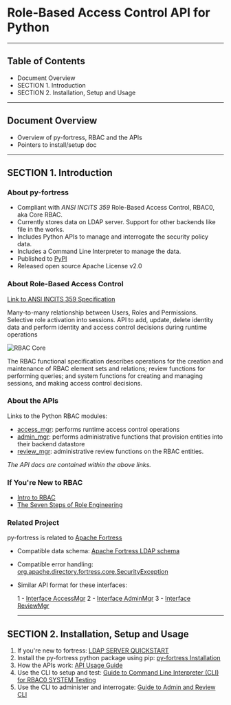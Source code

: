 # Role-Based Access Control API for Python
-------------------------------------------------------------------------------
## Table of Contents

 * Document Overview
 * SECTION 1. Introduction
 * SECTION 2. Installation, Setup and Usage 
___________________________________________________________________________________
## Document Overview

 * Overview of py-fortress, RBAC and the APIs
 * Pointers to install/setup doc
__________________________________________________________________________________
## SECTION 1. Introduction

### About py-fortress
 * Compliant with *ANSI INCITS 359* Role-Based Access Control, RBAC0, aka Core RBAC.
 * Currently stores data on LDAP server.  Support for other backends like file in the works.
 * Includes Python APIs to manage and interrogate the security policy data.
 * Includes a Command Line Interpreter to manage the data.
 * Published to [PyPI](https://pypi.python.org/pypi/py-fortress)
 * Released open source Apache License v2.0 

### About Role-Based Access Control

[Link to ANSI INCITS 359 Specification](http://profsandhu.com/journals/tissec/ANSI+INCITS+359-2004.pdf)

Many-to-many relationship between Users, Roles and Permissions. Selective role activation into sessions. 
API to add, update, delete identity data and perform identity and access control decisions during runtime operations

 ![RBAC Core](https://github.com/shawnmckinney/py-fortress/blob/master/images/RbacCore.png "RBAC0 - The 'Core'")
 
The RBAC functional specification describes operations for the creation and maintenance of RBAC element sets and relations; 
review functions for performing queries; and system functions for creating and managing sessions, and making access control decisions.

### About the APIs
Links to the Python RBAC modules:
 * [access_mgr](https://github.com/shawnmckinney/py-fortress/blob/master/pyfortress/impl/access_mgr.py): performs runtime access control operations
 * [admin_mgr](https://github.com/shawnmckinney/py-fortress/blob/master/pyfortress/impl/admin_mgr.py): performs administrative functions that provision entities into their backend datastore 
 * [review_mgr](https://github.com/shawnmckinney/py-fortress/blob/master/pyfortress/impl/review_mgr.py): administrative review functions on the RBAC entities.
 
 *The API docs are contained within the above links.* 
  
### If You're New to RBAC
 * [Intro to RBAC](http://directory.apache.org/fortress/user-guide/1-intro-rbac.html)
 * [The Seven Steps of Role Engineering](https://iamfortress.net/2015/03/05/the-seven-steps-of-role-engineering/)

### Related Project
py-fortress is related to [Apache Fortress](http://directory.apache.org/fortress)
 * Compatible data schema: [Apache Fortress LDAP schema](https://github.com/apache/directory-fortress-core/blob/master/ldap/schema/fortress.schema)
 * Compatible error handling: [org.apache.directory.fortress.core.SecurityException](http://directory.apache.org/fortress/gen-docs/latest/apidocs/org/apache/directory/fortress/core/SecurityException.html)
 * Similar API format for these interfaces:
 
     1 - [Interface AccessMgr](http://directory.apache.org/fortress/gen-docs/latest/apidocs/org/apache/directory/fortress/core/AccessMgr.html) 
     2 - [Interface AdminMgr](http://directory.apache.org/fortress/gen-docs/latest/apidocs/org/apache/directory/fortress/core/AdminMgr.html) 
     3 - [Interface ReviewMgr](http://directory.apache.org/fortress/gen-docs/latest/apidocs/org/apache/directory/fortress/core/ReviewMgr.html) 
     __________________________________________________________________________________
## SECTION 2. Installation, Setup and Usage
1. If you're new to fortress: [LDAP SERVER QUICKSTART](https://github.com/shawnmckinney/py-fortress/tree/master/pyfortress/doc/README-QUICKSTART.md) 
2. Install the py-fortress python package using pip: [py-fortress Installation](https://github.com/shawnmckinney/py-fortress/tree/master/pyfortress/doc/README-INSTALL.md)
3. How the APIs work: [API Usage Guide](https://github.com/shawnmckinney/py-fortress/tree/master/pyfortress/doc/README-API.md)
4. Use the CLI to setup and test: [Guide to Command Line Interpreter (CLI) for RBAC0 SYSTEM Testing](https://github.com/shawnmckinney/py-fortress/tree/master/pyfortress/doc/README-CLI-AUTH.md)  
5. Use the CLI to administer and interrogate: [Guide to Admin and Review CLI](https://github.com/shawnmckinney/py-fortress/tree/master/pyfortress/doc/README-CLI.md)  